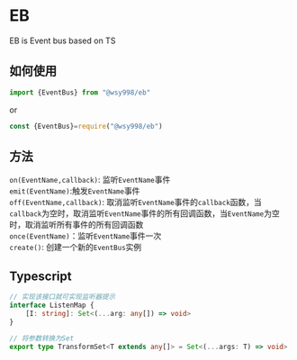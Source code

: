 # EB

EB is Event bus based on TS

## 如何使用
```js
import {EventBus} from "@wsy998/eb"
```
or
```js
const {EventBus}=require("@wsy998/eb")
```
## 方法
`on(EventName,callback)`: 监听`EventName`事件  
`emit(EventName)`:触发`EventName`事件  
`off(EventName,callback)`: 取消监听`EventName`事件的`callback`函数，当`callback`为空时，取消监听`EventName`事件的所有回调函数，当`EventName`为空时，取消监听所有事件的所有回调函数  
`once(EventName)`：监听`EventName`事件一次  
`create()`: 创建一个新的`EventBus`实例  
## Typescript

```typescript 
// 实现该接口就可实现监听器提示
interface ListenMap {
    [I: string]: Set<(...arg: any[]) => void>
}
```
```typescript
// 将参数转换为Set
export type TransformSet<T extends any[]> = Set<(...args: T) => void>
```



